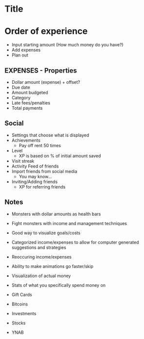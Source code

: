 # Title

# Order of experience

* Input starting amount (How much money do you have?)
* Add expenses
* Plan out

## EXPENSES - Properties

* Dollar amount (expense) + offset?
* Due date
* Amount budgeted
* Category
* Late fees/penalties
* Total payments

## Social

* Settings that choose what is displayed
* Achievements
	* Pay off rent 50 times
* Level
	* XP is based on % of initial amount saved
* Visit streak
* Activity Feed of friends
* Import friends from social media
	* You may know...
* Inviting/Adding friends
	* XP for referring friends

## Notes

* Monsters with dollar amounts as health bars
* Fight monsters with income and management techniques
* Good way to visualize goals/costs
* Categorized income/expenses to allow for computer generated suggestions and strategies
* Reoccuring income/expenses
* Ability to make animations go faster/skip
* Visualization of actual money
* Stats of what you specifically spend money on
* Gift Cards
* Bitcoins
* Investments
* Stocks

* YNAB